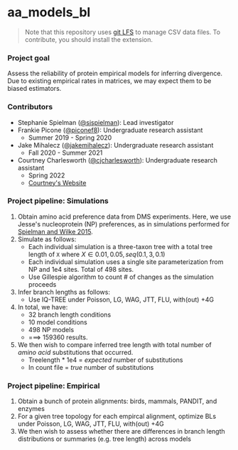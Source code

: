 # aa_models_bl


> Note that this repository uses [git LFS](https://git-lfs.github.com/) to manage CSV data files. To contribute, you should install the extension. 

### Project goal
Assess the reliability of protein empirical models for inferring divergence. Due to existing empirical rates in matrices, we may expect them to be biased estimators.

### Contributors
+ Stephanie Spielman ([@sjspielman](https://github.com/sjspielman)): Lead investigator
+ Frankie Picone ([@piconef8](https://github.com/piconef8)): Undergraduate research assistant
	+ Summer 2019 - Spring 2020
+ Jake Mihalecz ([@jakemihalecz](https://github.com/jakemihalecz)): Undergraduate research assistant
	+ Fall 2020 - Summer 2021
+ Courtney Charlesworth ([@cjcharlesworth](https://github.com/cjcharlesworth)): Undergraduate research assistant
	+ Spring 2022
	+ [Courtney's Website](https://cjcharlesworth.github.io/)

### Project pipeline: Simulations

1. Obtain amino acid preference data from DMS experiments. Here, we use Jesse's nucleoprotein (NP) preferences, as in simulations performed for [Spielman and Wilke 2015](https://github.com/sjspielman/publications/blob/master/2015_SpielmanWilke_MBE.pdf).
2. Simulate as follows:
	+ Each individual simulation is a three-taxon tree with a total tree length of `X` where $X \in {0.01, 0.05, seq(0.1, 3, 0.1)}$
	+ Each individual simulation uses a single site parameterization from NP and 1e4 sites. Total of 498 sites.
	+ Use Gillespie algorithm to count # of changes as the simulation proceeds
3. Infer branch lengths as follows:
	+ Use IQ-TREE under Poisson, LG, WAG, JTT, FLU, with(out) +4G 
4. In total, we have:
	+ 32 branch length conditions
	+ 10 model conditions
	+ 498 NP models
	+ ===> 159360 results.
5. We then wish to compare inferred tree length with total number of *amino acid* substitutions that occurred. 
	+ Treelength * 1e4 = *expected* number of substitutions
	+ In count file    = *true* number of substitutions


### Project pipeline: Empirical

1. Obtain a bunch of protein alignments: birds, mammals, PANDIT, and enzymes
2. For a given tree topology for each empircal alignment, optimize BLs under Poisson, LG, WAG, JTT, FLU, with(out) +4G 
3. We then wish to assess whether there are differences in branch length distributions or summaries (e.g. tree length) across models
